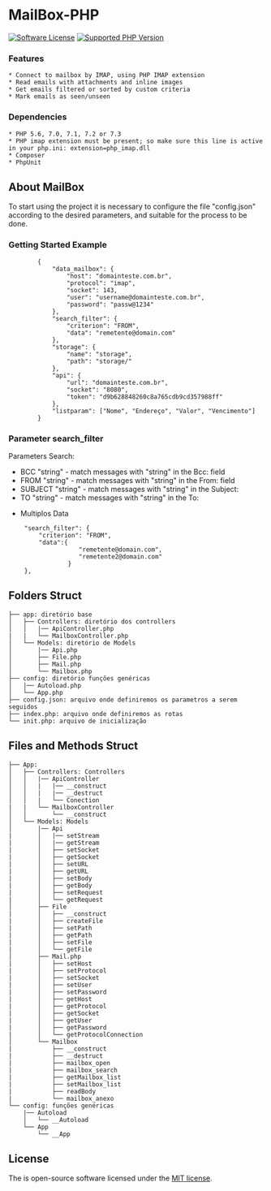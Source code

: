 
# MailBox-PHP

[![Software License](https://img.shields.io/badge/license-MIT-brightgreen.svg?style=flat-square)](LICENSE)
[![Supported PHP Version](https://img.shields.io/packagist/php-v/php-imap/php-imap/3.0.8.svg)](README.md)

### Features
    
    * Connect to mailbox by IMAP, using PHP IMAP extension
    * Read emails with attachments and inline images
    * Get emails filtered or sorted by custom criteria
    * Mark emails as seen/unseen

### Dependencies
    
    * PHP 5.6, 7.0, 7.1, 7.2 or 7.3
    * PHP imap extension must be present; so make sure this line is active in your php.ini: extension=php_imap.dll
    * Composer
    * PhpUnit

## About MailBox

To start using the project it is necessary to configure the file "config.json" according to the desired parameters, and suitable for the process to be done.

### Getting Started Example
            {
                "data_mailbox": {
                    "host": "domainteste.com.br",
                    "protocol": "imap",
                    "socket": 143,
                    "user": "username@domainteste.com.br",
                    "password": "passw@1234"
                },
                "search_filter": {
                    "criterion": "FROM",
                    "data": "remetente@domain.com"
                },
                "storage": {
                    "name": "storage",
                    "path": "storage/"
                },
                "api": {
                    "url": "domainteste.com.br",
                    "socket": "8080",
                    "token": "d9b628848260c8a765cdb9cd357988ff"
                },
                "listparam": ["Nome", "Endereço", "Valor", "Vencimento"]
            }

### Parameter search_filter

Parameters Search:
   * BCC "string" - match messages with "string" in the Bcc: field
   * FROM "string" - match messages with "string" in the From: field
   * SUBJECT "string" - match messages with "string" in the Subject:
   * TO "string" - match messages with "string" in the To:

 + Multiplos Data

        "search_filter": {
            "criterion": "FROM",
            "data":{
                       "remetente@domain.com",
                       "remetente2@domain.com"
                    }
        },

## Folders Struct

    ├── app: diretório base
    │   ├── Controllers: diretório dos controllers
    │   │   |── ApiController.php
    |   |   └── MailboxController.php 
    │   └── Models: diretório de Models
    │       |── Api.php
    │       ├── File.php
    │       ├── Mail.php
    │       └── Mailbox.php
    ├── config: diretório funções genéricas
    │   |── Autoload.php
    │   └── App.php
    ├── config.json: arquivo onde definiremos os parametros a serem seguidos
    ├── index.php: arquivo onde definiremos as rotas
    └── init.php: arquivo de inicialização

## Files and Methods Struct

    ├── App: 
    │   ├── Controllers: Controllers
    │   │   |── ApiController
    │   │   |   |── __construct
    │   │   |   |── __destruct
    │   │   |   └── Conection
    |   |   └── MailboxController
    │   │       └── __construct
    │   └── Models: Models
    │       |── Api
    |       │   |── setStream
    |       │   |── getStream
    |       │   ├── setSocket
    |       │   ├── getSocket
    |       │   ├── setURL
    |       │   ├── getURL
    |       │   ├── setBody
    |       │   ├── getBody
    |       │   ├── setRequest
    |       │   └── getRequest
    │       ├── File
    |       │   ├── __construct
    |       │   ├── createFile
    |       │   ├── setPath
    |       │   ├── getPath
    |       │   ├── setFile
    |       │   └── getFile
    │       ├── Mail.php
    |       │   ├── setHost
    |       │   ├── setProtocol
    |       │   ├── setSocket
    |       │   ├── setUser
    |       │   ├── setPassword
    |       │   ├── getHost
    |       │   ├── getProtocol
    |       │   ├── getSocket
    |       │   ├── getUser
    |       │   ├── getPassword
    |       │   └── getProtocolConnection
    │       └── Mailbox
    |           ├── __construct
    |           ├── __destruct
    |           ├── mailbox_open
    |           ├── mailbox_search
    |           ├── getMailbox_list
    |           ├── setMailbox_list
    |           ├── readBody
    |           └── mailbox_anexo
    └── config: funções genéricas
        |── Autoload
        │   └── __Autoload
        └── App
            └── __App

## License

The is open-source software licensed under the [MIT license](https://opensource.org/licenses/MIT).